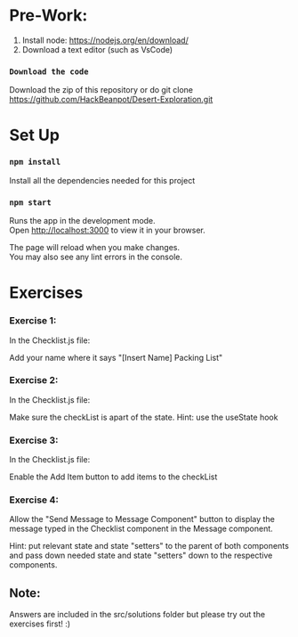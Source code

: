 # Pre-Work:
1. Install node: https://nodejs.org/en/download/
2. Download a text editor (such as VsCode)
### `Download the code`
Download the zip of this repository or do git clone https://github.com/HackBeanpot/Desert-Exploration.git



# Set Up 

### `npm install`
Install all the dependencies needed for this project

### `npm start`

Runs the app in the development mode.\
Open [http://localhost:3000](http://localhost:3000) to view it in your browser.

The page will reload when you make changes.\
You may also see any lint errors in the console.

# Exercises
### Exercise 1: 
In the Checklist.js file:

Add your name where it says "[Insert Name] Packing List"

### Exercise 2:
In the Checklist.js file:

Make sure the checkList is apart of the state. Hint: use the useState hook

### Exercise 3:
In the Checklist.js file:

Enable the Add Item button to add items to the checkList


### Exercise 4:
Allow the "Send Message to Message Component" button to display the message typed in the Checklist component in the Message component. 

Hint: put relevant state and state "setters" to the parent of both components and pass down needed state and state "setters" down to the respective components.

## Note:

Answers are included in the src/solutions folder but please try out the exercises first! :)

